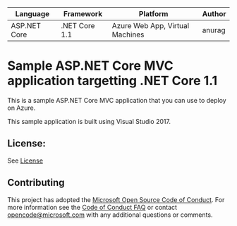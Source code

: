 | Language | Framework | Platform | Author |
| -------- | -------- |--------|--------|
| ASP.NET Core | .NET Core 1.1 | Azure Web App, Virtual Machines | anurag|


# Sample ASP.NET Core MVC application targetting .NET Core 1.1

This is a sample ASP.NET Core MVC application that you can use to deploy on Azure.

This sample application is built using Visual Studio 2017.

## License:

See [License](#)

## Contributing

This project has adopted the [Microsoft Open Source Code of Conduct](https://opensource.microsoft.com/codeofconduct/). For more information see the [Code of Conduct FAQ](https://opensource.microsoft.com/codeofconduct/faq/) or contact [opencode@microsoft.com](mailto:opencode@microsoft.com) with any additional questions or comments.

